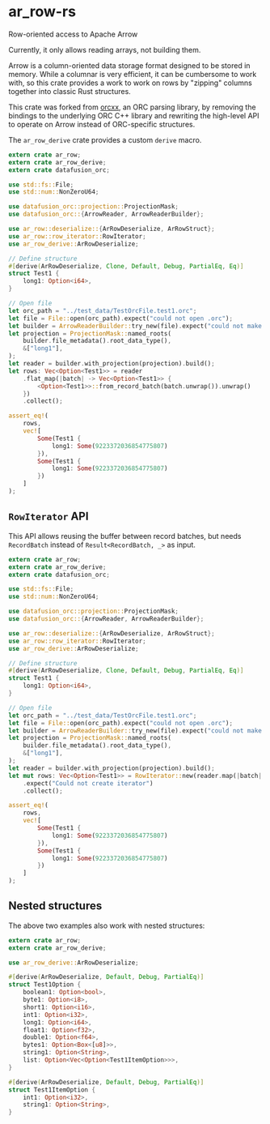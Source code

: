 # ar_row-rs

Row-oriented access to Apache Arrow

Currently, it only allows reading arrays, not building them.

Arrow is a column-oriented data storage format designed to be stored in memory.
While a columnar is very efficient, it can be cumbersome to work with, so this
crate provides a work to work on rows by "zipping" columns together into classic
Rust structures.

This crate was forked from [orcxx](https://crates.io/crates/orcxx), an ORC parsing
library, by removing the bindings to the underlying ORC C++ library and rewriting
the high-level API to operate on Arrow instead of ORC-specific structures.

The `ar_row_derive` crate provides a custom `derive` macro.

```rust
extern crate ar_row;
extern crate ar_row_derive;
extern crate datafusion_orc;

use std::fs::File;
use std::num::NonZeroU64;

use datafusion_orc::projection::ProjectionMask;
use datafusion_orc::{ArrowReader, ArrowReaderBuilder};

use ar_row::deserialize::{ArRowDeserialize, ArRowStruct};
use ar_row::row_iterator::RowIterator;
use ar_row_derive::ArRowDeserialize;

// Define structure
#[derive(ArRowDeserialize, Clone, Default, Debug, PartialEq, Eq)]
struct Test1 {
    long1: Option<i64>,
}

// Open file
let orc_path = "../test_data/TestOrcFile.test1.orc";
let file = File::open(orc_path).expect("could not open .orc");
let builder = ArrowReaderBuilder::try_new(file).expect("could not make builder");
let projection = ProjectionMask::named_roots(
    builder.file_metadata().root_data_type(),
    &["long1"],
);
let reader = builder.with_projection(projection).build();
let rows: Vec<Option<Test1>> = reader
    .flat_map(|batch| -> Vec<Option<Test1>> {
        <Option<Test1>>::from_record_batch(batch.unwrap()).unwrap()
    })
    .collect();

assert_eq!(
    rows,
    vec![
        Some(Test1 {
            long1: Some(9223372036854775807)
        }),
        Some(Test1 {
            long1: Some(9223372036854775807)
        })
    ]
);
```

## `RowIterator` API

This API allows reusing the buffer between record batches, but needs `RecordBatch`
instead of `Result<RecordBatch, _>` as input.

<!-- Keep this in sync with ar_row_derive/src/lib.rs -->

```rust
extern crate ar_row;
extern crate ar_row_derive;
extern crate datafusion_orc;

use std::fs::File;
use std::num::NonZeroU64;

use datafusion_orc::projection::ProjectionMask;
use datafusion_orc::{ArrowReader, ArrowReaderBuilder};

use ar_row::deserialize::{ArRowDeserialize, ArRowStruct};
use ar_row::row_iterator::RowIterator;
use ar_row_derive::ArRowDeserialize;

// Define structure
#[derive(ArRowDeserialize, Clone, Default, Debug, PartialEq, Eq)]
struct Test1 {
    long1: Option<i64>,
}

// Open file
let orc_path = "../test_data/TestOrcFile.test1.orc";
let file = File::open(orc_path).expect("could not open .orc");
let builder = ArrowReaderBuilder::try_new(file).expect("could not make builder");
let projection = ProjectionMask::named_roots(
    builder.file_metadata().root_data_type(),
    &["long1"],
);
let reader = builder.with_projection(projection).build();
let mut rows: Vec<Option<Test1>> = RowIterator::new(reader.map(|batch| batch.unwrap()))
    .expect("Could not create iterator")
    .collect();

assert_eq!(
    rows,
    vec![
        Some(Test1 {
            long1: Some(9223372036854775807)
        }),
        Some(Test1 {
            long1: Some(9223372036854775807)
        })
    ]
);
```


## Nested structures

The above two examples also work with nested structures:

```rust
extern crate ar_row;
extern crate ar_row_derive;

use ar_row_derive::ArRowDeserialize;

#[derive(ArRowDeserialize, Default, Debug, PartialEq)]
struct Test1Option {
    boolean1: Option<bool>,
    byte1: Option<i8>,
    short1: Option<i16>,
    int1: Option<i32>,
    long1: Option<i64>,
    float1: Option<f32>,
    double1: Option<f64>,
    bytes1: Option<Box<[u8]>>,
    string1: Option<String>,
    list: Option<Vec<Option<Test1ItemOption>>>,
}

#[derive(ArRowDeserialize, Default, Debug, PartialEq)]
struct Test1ItemOption {
    int1: Option<i32>,
    string1: Option<String>,
}
```
